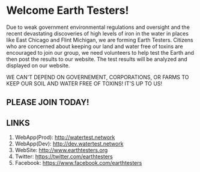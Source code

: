 # Welcome Earth Testers!
Due to weak government environmental regulations and oversight and the recent devastating discoveries of high levels of iron in the water in places like East Chicago and Flint Michigan, we are forming Earth Testers.  Citizens who are concerned about keeping our land and water free of toxins are encouraged to join our group, we need volunteers to help test the Earth and then post the results to our website.  The test results will be analyzed and displayed on our website.

WE CAN'T DEPEND ON GOVERNEMENT, CORPORATIONS, OR FARMS TO KEEP OUR SOIL AND WATER FREE OF TOXINS!  IT'S UP TO US! 

## PLEASE JOIN TODAY!

## LINKS
1. WebApp(Prod): http://watertest.network
2. WebApp(Dev): http://dev.watertest.network
3. WebSite: http://www.earthtesters.org
4. Twitter: https://twitter.com/earthtesters
5. Facebook: https://www.facebook.com/earthtesters 



